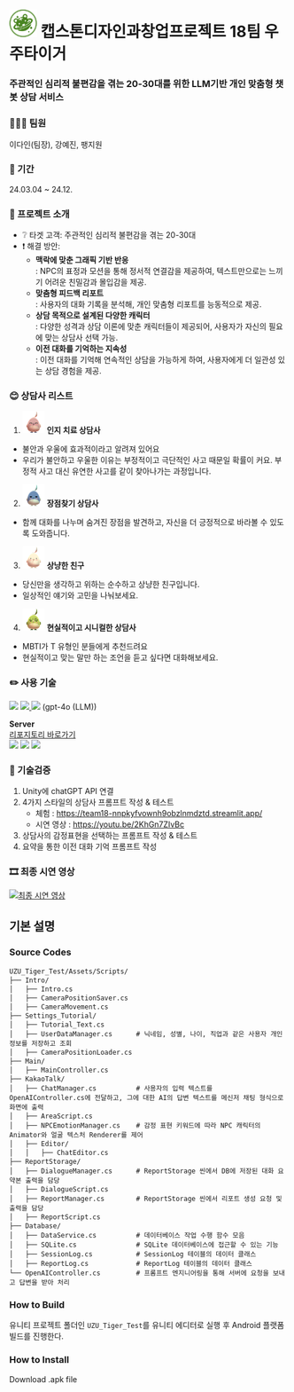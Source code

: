 # <img src="Reports/우주타이거_로고.png" width="50px"> 캡스톤디자인과창업프로젝트 18팀 우주타이거
### 주관적인 심리적 불편감을 겪는 20-30대를 위한 LLM기반 개인 맞춤형 챗봇 상담 서비스

### 👩‍👧‍👧 팀원
이다인(팀장), 강예진, 팽지원
### 📆 기간
24.03.04 ~ 24.12.

### 📌 프로젝트 소개
+ ❔ 타겟 고객: 주관적인 심리적 불편감을 겪는 20-30대
+ ❗ 해결 방안: 
  + **맥락에 맞춘 그래픽 기반 반응**<br>: NPC의 표정과 모션을 통해 정서적 연결감을 제공하여, 텍스트만으로는 느끼기 어려운 친밀감과 몰입감을 제공.
  + **맞춤형 피드백 리포트**<br>: 사용자의 대화 기록을 분석해, 개인 맞춤형 리포트를 능동적으로 제공.
  + **상담 목적으로 설계된 다양한 캐릭터**<br>: 다양한 성격과 상담 이론에 맞춘 캐릭터들이 제공되어, 사용자가 자신의 필요에 맞는 상담사 선택 가능.
  + **이전 대화를 기억하는 지속성**<br>: 이전 대화를 기억해 연속적인 상담을 가능하게 하여, 사용자에게 더 일관성 있는 상담 경험을 제공.

### 😊 상담사 리스트
1. <img src="Reports/인지port.png" width="40px"> **인지 치료 상담사**
  + 불안과 우울에 효과적이라고 알려져 있어요
  + 우리가 불안하고 우울한 이유는 부정적이고 극단적인 사고 때문일 확률이 커요. 부정적 사고 대신  유연한 사고를 같이 찾아나가는 과정입니다.


2. <img src="Reports/장점port.png" width="40px"> **장점찾기 상담사**
  + 함께 대화를 나누며 숨겨진 장점을 발견하고, 자신을 더 긍정적으로 바라볼 수 있도록 도와줍니다.


3. <img src="Reports/상냥port.png" width="40px"> **상냥한 친구**
  + 당신만을 생각하고 위하는 순수하고 상냥한 친구입니다.
  + 일상적인 얘기와 고민을 나눠보세요.


4. <img src="Reports/시니컬port.png" width="40px"> **현실적이고 시니컬한 상담사**
  + MBTI가 T 유형인 분들에게 추천드려요
  + 현실적이고 맞는 말만 하는 조언을 듣고 싶다면 대화해보세요.

### ✏️ 사용 기술
<a href="https://unity.com/kr" target="_blank"><img src="https://img.shields.io/badge/Unity-100000?style=for-the-badge&logo=unity&logoColor=white"/></a>
<a href="https://sqlite.org/" target="_blank"><img src="https://img.shields.io/badge/SQLite-07405E?style=for-the-badge&logo=sqlite&logoColor=white"/>
<a href="https://openai.com/index/hello-gpt-4o/" target="_blank"><img src="https://img.shields.io/badge/OpenAI-412991?style=for-the-badge&logo=openai&logoColor=white"/></a> (gpt-4o (LLM))


**Server** <br>[리포지토리 바로가기](https://github.com/yjk395/Team18-Server) <br>
<img src="https://img.shields.io/badge/node.js-6DA55F?style=for-the-badge&logo=node.js&logoColor=white"/></a>
<img src="https://img.shields.io/badge/Vercel-000000?style=for-the-badge&logo=vercel&logoColor=white"/></a>
<img src="https://img.shields.io/badge/OpenAI%20API-eee?style=for-the-badge&logo=openai&logoColor=412991"/></a>

### 📝 기술검증
1. Unity에 chatGPT API 연결
2. 4가지 스타일의 상담사 프롬프트 작성 & 테스트
   + 체험 : https://team18-nnpkyfvownh9obzlnmdztd.streamlit.app/
   + 시연 영상 : https://youtu.be/2KhGn7ZIvBc
3. 상담사의 감정표현을 선택하는 프롬프트 작성 & 테스트
4. 요약을 통한 이전 대화 기억 프롬프트 작성

### 🎞 최종 시연 영상
<a href="https://youtu.be/PnBsc46tR58" target="_blank"><img alt="최종 시연 영상" src ="https://img.shields.io/badge/Youtube-ff0000.svg?&style=for-the-badge&logo=Youtube&logoColor=white"/></a>

## 기본 설명
### Source Codes
```
UZU_Tiger_Test/Assets/Scripts/
├── Intro/
│   ├── Intro.cs
│   ├── CameraPositionSaver.cs
│   ├── CameraMovement.cs
├── Settings_Tutorial/
│   ├── Tutorial_Text.cs
│   ├── UserDataManager.cs      # 닉네임, 성별, 나이, 직업과 같은 사용자 개인정보를 저장하고 조회
│   ├── CameraPositionLoader.cs
├── Main/
│   ├── MainController.cs
├── KakaoTalk/
│   ├── ChatManager.cs          # 사용자의 입력 텍스트를 OpenAIController.cs에 전달하고, 그에 대한 AI의 답변 텍스트를 메신저 채팅 형식으로 화면에 출력
│   ├── AreaScript.cs
│   ├── NPCEmotionManager.cs    # 감정 표현 키워드에 따라 NPC 캐릭터의 Animator와 얼굴 텍스처 Renderer를 제어
│   ├── Editor/
│   │   ├── ChatEditor.cs
├── ReportStorage/
│   ├── DialogueManager.cs      # ReportStorage 씬에서 DB에 저장된 대화 요약본 출력을 담당
│   ├── DialogueScript.cs
│   ├── ReportManager.cs        # ReportStorage 씬에서 리포트 생성 요청 및 출력을 담당
│   ├── ReportScript.cs
├── Database/
│   ├── DataService.cs          # 데이터베이스 작업 수행 함수 모음
│   ├── SQLite.cs               # SQLite 데이터베이스에 접근할 수 있는 기능
│   ├── SessionLog.cs           # SessionLog 테이블의 데이터 클래스
│   ├── ReportLog.cs            # ReportLog 테이블의 데이터 클래스
└── OpenAIController.cs         # 프롬프트 엔지니어링을 통해 서버에 요청을 보내고 답변을 받아 처리
```

### How to Build
유니티 프로젝트 폴더인 `UZU_Tiger_Test`를 유니티 에디터로 실행 후 Android 플랫폼 빌드를 진행한다.

### How to Install
Download .apk file
